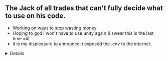 ## The Jack of all trades that can't fully decide what to use on his code.

- Working on ways to stop wasting money
- Hoping to god i won't have to use unity again (i swear this is the last time x4)
- it is my displeasure to announce: i exposed the .env to the internet.


<details>
  <div align="center">
    
  ![](https://github-readme-stats.vercel.app/api?username=eze-echu&theme=tokyonight&hide_border=false&include_all_commits=true&count_private=false)
    <br/>
    
  ![](https://github-readme-streak-stats.herokuapp.com/?user=eze-echu&theme=tokyonight&hide_border=false)
    <br/>
    
  ![](https://github-readme-stats.vercel.app/api/top-langs/?username=eze-echu&theme=tokyonight&hide_border=false&include_all_commits=true&count_private=false&layout=compact) <br/>
    
  ![](https://github-readme-activity-graph.vercel.app/graph?username=eze-echu&theme=tokyo-night) <br/>

  ![LeetCode Stats](https://leetcode.card.workers.dev/eze_echu?theme=auto&font=baloo&extension=null)
    </div>
</details>

<!--
**eze-echu/eze-echu** is a ✨ _special_ ✨ repository because its `README.md` (this file) appears on your GitHub profile.

Here are some ideas to get you started:

- 🔭 I’m currently working on ...
- 🌱 I’m currently learning ...
- 👯 I’m looking to collaborate on ...
- 🤔 I’m looking for help with ...
- 💬 Ask me about ...
- 📫 How to reach me: ...
- 😄 Pronouns: ...
- ⚡ Fun fact: ...
-->
